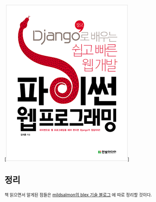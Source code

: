 

[![cover](./image/cover.jpg)]


# 정리

책 읽으면서 알게된 점들은 [mildsalmon의 blex 기술 블로그](https://blex.me/@mildsalmon) 에 따로 정리할 것이다.
